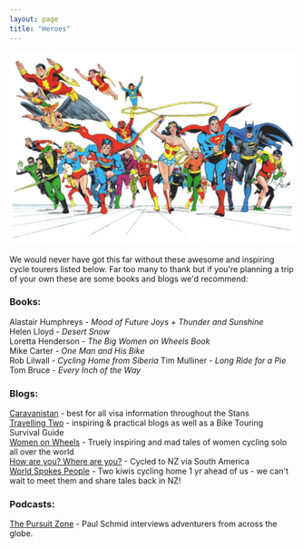 ```yaml
---
layout: page
title: "Heroes"
---
```


![Superheroes](/assets/img/Superheroes.jpg)  

We would never have got this far without these awesome and inspiring cycle tourers listed below. Far too many to thank but if you're planning a trip of your own these are some books and blogs we'd recommend:

### Books:

  Alastair Humphreys - _Mood of Future Joys + Thunder and Sunshine_  
  Helen Lloyd - _Desert Snow_  
  Loretta Henderson - _The Big Women on Wheels Book_  
  Mike Carter - _One Man and His Bike_  
  Rob Lilwall - _Cycling Home from Siberia_
  Tim Mulliner - _Long Ride for a Pie_  
  Tom Bruce - _Every Inch of the Way_  
  

### Blogs:

  [Caravanistan](https://caravanistan.com) - best for all visa information throughout the Stans  
  [Travelling Two](http://travellingtwo.com) - inspiring & practical blogs as well as a Bike Touring Survival Guide  
  [Women on Wheels](http://solofemalecyclist.com/p/wow-women-on-wheels.html) - Truely inspiring and mad tales of women cycling solo all over the world  
  [How are you? Where are you?](http://www.howareyouwhereareyou.com) - Cycled to NZ via South America   
  [World Spokes People](http://worldspokespeople.com) - Two kiwis cycling home 1 yr ahead of us - we can't wait to meet them and share tales back in NZ!  
  
### Podcasts:  

[The Pursuit Zone](http://www.thepursuitzone.com/the-pursuit-zone-podcast/)  - Paul Schmid interviews adventurers from across the globe.
